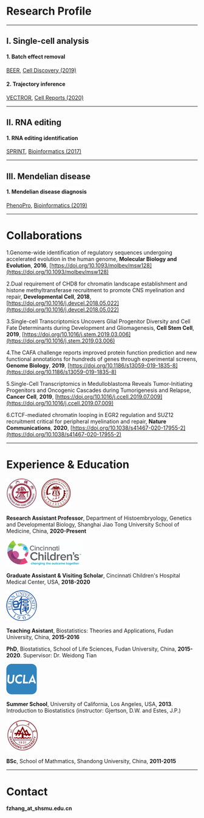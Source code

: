 # Research Profile

---------------------------------------

## I. Single-cell analysis

#### 1. Batch effect removal

[BEER](https://github.com/jumphone/BEER), [Cell Discovery (2019)](https://doi.org/10.1038/s41421-019-0114-x)

#### 2. Trajectory inference

[VECTROR](https://github.com/jumphone/Vector), [Cell Reports (2020)](https://doi.org/10.1016/j.celrep.2020.108069)

---------------------------------------

## II. RNA editing

#### 1. RNA editing identification

[SPRINT](https://github.com/jumphone/SPRINT), [Bioinformatics (2017)](https://doi.org/10.1093/bioinformatics/btx473)

---------------------------------------

## III. Mendelian disease

#### 1. Mendelian disease diagnosis

[PhenoPro](https://github.com/jumphone/PhenoPro), [Bioinformatics (2019)](https://doi.org/10.1093/bioinformatics/btz100)

---------------------------------------

# Collaborations

1.Genome-wide identification of regulatory sequences undergoing accelerated evolution in the human genome, **Molecular Biology and Evolution**, **2016**, [https://doi.org/10.1093/molbev/msw128](https://doi.org/10.1093/molbev/msw128)

2.Dual requirement of CHD8 for chromatin landscape establishment and histone methyltransferase recruitment to promote CNS myelination and repair, **Developmental Cell**, **2018**, [https://doi.org/10.1016/j.devcel.2018.05.022](https://doi.org/10.1016/j.devcel.2018.05.022)

3.Single-cell Transcriptomics Uncovers Glial Progenitor Diversity and Cell Fate Determinants during Development and Gliomagenesis, **Cell Stem Cell**, **2019**, [https://doi.org/10.1016/j.stem.2019.03.006](https://doi.org/10.1016/j.stem.2019.03.006)

4.The CAFA challenge reports improved protein function prediction and new functional annotations for hundreds of genes through experimental screens, **Genome Biology**, **2019**, [https://doi.org/10.1186/s13059-019-1835-8](https://doi.org/10.1186/s13059-019-1835-8)

5.Single-Cell Transcriptomics in Medulloblastoma Reveals Tumor-Initiating Progenitors and Oncogenic Cascades during Tumorigenesis and Relapse, **Cancer Cell**, **2019**, [https://doi.org/10.1016/j.ccell.2019.07.009](https://doi.org/10.1016/j.ccell.2019.07.009)

6.CTCF-mediated chromatin looping in EGR2 regulation and SUZ12 recruitment critical for peripheral myelination and repair, **Nature Communications**, **2020**, [https://doi.org/10.1038/s41467-020-17955-2](https://doi.org/10.1038/s41467-020-17955-2)

---------------------------------------

# Experience & Education

<img src="https://github.com/jumphone/jumphone.github.io/blob/master/img/jiaotong_logo.png?raw=true" width="170">

**Research Assistant Professor**, Department of Histoembryology, Genetics and Developmental Biology, Shanghai Jiao Tong University School of Medicine, China, **2020-Present**

<img src="https://github.com/jumphone/jumphone.github.io/blob/master/img/cchmc_logo.png?raw=true" width="200">

**Graduate Assistant & Visiting Scholar**, Cincinnati Children's Hospital Medical Center, USA, **2018-2020**

<img src="https://github.com/jumphone/jumphone.github.io/blob/master/img/fudan_logo.png?raw=true" width="80">

**Teaching Asistant**, Biostatistics: Theories and Applications, Fudan University, China, **2015-2016**

**PhD**, Biostatistics, School of Life Sciences, Fudan University, China, **2015-2020**. Supervisor: Dr. Weidong Tian

<img src="https://github.com/jumphone/jumphone.github.io/blob/master/img/UCLA_logo.jpg?raw=true" width="80">

**Summer School**, University of California, Los Angeles, USA, **2013**. Introduction to Biostatistics (instructor: Gjertson, D.W. and Estes, J.P.)

<img src="https://github.com/jumphone/jumphone.github.io/blob/master/img/shandong_logo.jpg?raw=true" width="85">

**BSc**, School of Mathmatics, Shandong University, China, **2011-2015** 

---------------------------------------

# Contact

**fzhang_at_shsmu.edu.cn**


